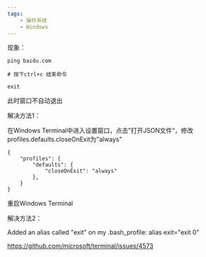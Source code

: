 ```yaml
---
tags:
    - 操作系统
    - Windows
---
```


现象：

```
ping baidu.com

# 按下ctrl+c 结束命令

exit
```

此时窗口不自动退出



解决方法1：

在Windows Terminal中进入设置窗口，点击”打开JSON文件“，修改profiles.defaults.closeOnExit为"always"

```
{
    "profiles": {
        "defaults": {
            "closeOnExit": "always"
        },
    }
}
```

重启Windows Terminal



解决方法2：

Added an alias called "exit" on my .bash_profile: alias exit="exit 0"



https://github.com/microsoft/terminal/issues/4573
